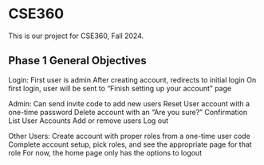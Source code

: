 # CSE360
This is our project for CSE360, Fall 2024.

## Phase 1 General Objectives

Login:
First user is admin
After creating account, redirects to initial login
On first login, user will be sent to “Finish setting up your account” page

Admin:
Can send invite code to add new users
Reset User account with a one-time password
Delete account with an “Are you sure?” Confirmation
List User Accounts
Add or remove users
Log out

Other Users:
Create account with proper roles from a one-time user code
Complete account setup, pick roles, and see the appropriate page for that role
For now, the home page only has the options to logout


